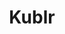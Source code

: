 ---
blog: https://kublr.com/blog
facebook: https://facebook.com/kublrdotcom
googleplus: https://plus.google.com/u/3/115267285753528008168
linkedin: https://linkedin.com/company/kublr
logohandle: kublr
sort: kublr
title: Kublr
twitter: https://x.com/kublr
website: https://kublr.com/
youtube: https://youtube.com/channel/UCSOBt9qe3u5-TtIK1pgeCdQ
---